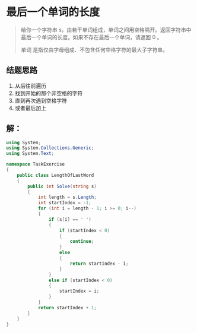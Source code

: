 # 最后一个单词的长度

> 给你一个字符串 s，由若干单词组成，单词之间用空格隔开。返回字符串中最后一个单词的长度。如果不存在最后一个单词，请返回 0 。
>
> 单词 是指仅由字母组成、不包含任何空格字符的最大子字符串。
>

## 结题思路

1. 从后往前遍历
2. 找到开始的那个非空格的字符
3. 直到再次遇到空格字符
4. 或者最后加上

## 解：

```c#
using System;
using System.Collections.Generic;
using System.Text;

namespace TaskExercise
{
    public class LengthOfLastWord
    {
        public int Solve(string s)
        {
            int length = s.Length;
            int startIndex = -1;
            for (int i = length - 1; i >= 0; i--)
            {
                if (s[i] == ' ')
                {
                    if (startIndex < 0)
                    {
                        continue;
                    }
                    else
                    {
                        return startIndex - i;
                    }
                }
                else if (startIndex < 0)
                {
                    startIndex = i;
                }
            }
            return startIndex + 1;
        }
    }
}

```



